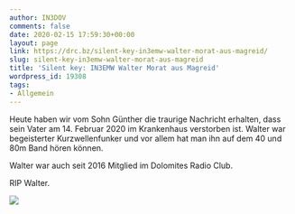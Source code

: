 ```yaml
---
author: IN3DOV
comments: false
date: 2020-02-15 17:59:30+00:00
layout: page
link: https://drc.bz/silent-key-in3emw-walter-morat-aus-magreid/
slug: silent-key-in3emw-walter-morat-aus-magreid
title: 'Silent key: IN3EMW Walter Morat aus Magreid'
wordpress_id: 19308
tags:
- Allgemein
---
```





Heute haben wir vom Sohn Günther die traurige Nachricht erhalten, dass sein Vater am 14. Februar 2020 im Krankenhaus verstorben ist. Walter war begeisterter Kurzwellenfunker und vor allem hat man ihn auf dem 40 und 80m Band hören können. 




Walter war auch seit 2016 Mitglied im Dolomites Radio Club.




RIP Walter.




![](https://drc.bz/wp-content/uploads/2020/02/img-20200214-wa0002-1.jpg)



